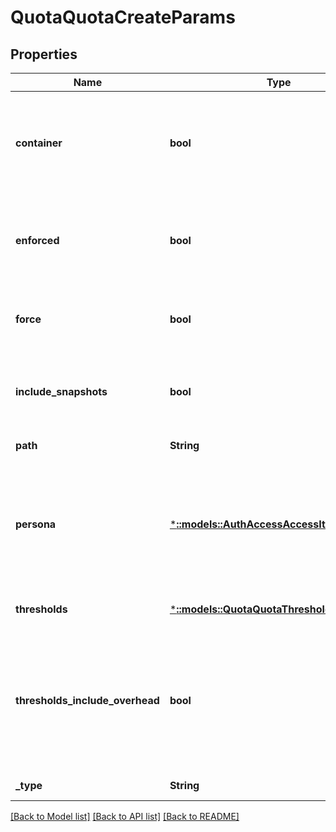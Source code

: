 # QuotaQuotaCreateParams

## Properties
Name | Type | Description | Notes
------------ | ------------- | ------------- | -------------
**container** | **bool** | If true, SMB shares using the quota directory see the quota thresholds as share size. | [optional] [default to null]
**enforced** | **bool** | True if the quota provides enforcement, otherwise a accounting quota. | [default to null]
**force** | **bool** | Force creation of quotas on the root of /ifs. | [optional] [default to null]
**include_snapshots** | **bool** | If true, quota governs snapshot data as well as head data. | [default to null]
**path** | **String** | The /ifs path governed. | [default to null]
**persona** | [***::models::AuthAccessAccessItemFileGroup**](AuthAccessAccessItemFileGroup.md) | Specifies properties for a persona, which consists of either a &#39;type&#39; and a &#39;name&#39; or an &#39;ID&#39;. | [optional] [default to null]
**thresholds** | [***::models::QuotaQuotaThresholds**](QuotaQuotaThresholds.md) |  | [optional] [default to null]
**thresholds_include_overhead** | **bool** | If true, thresholds apply to data plus filesystem overhead required to store the data (i.e. &#39;physical&#39; usage). | [default to null]
**_type** | **String** | The type of quota. | [default to null]

[[Back to Model list]](../README.md#documentation-for-models) [[Back to API list]](../README.md#documentation-for-api-endpoints) [[Back to README]](../README.md)


